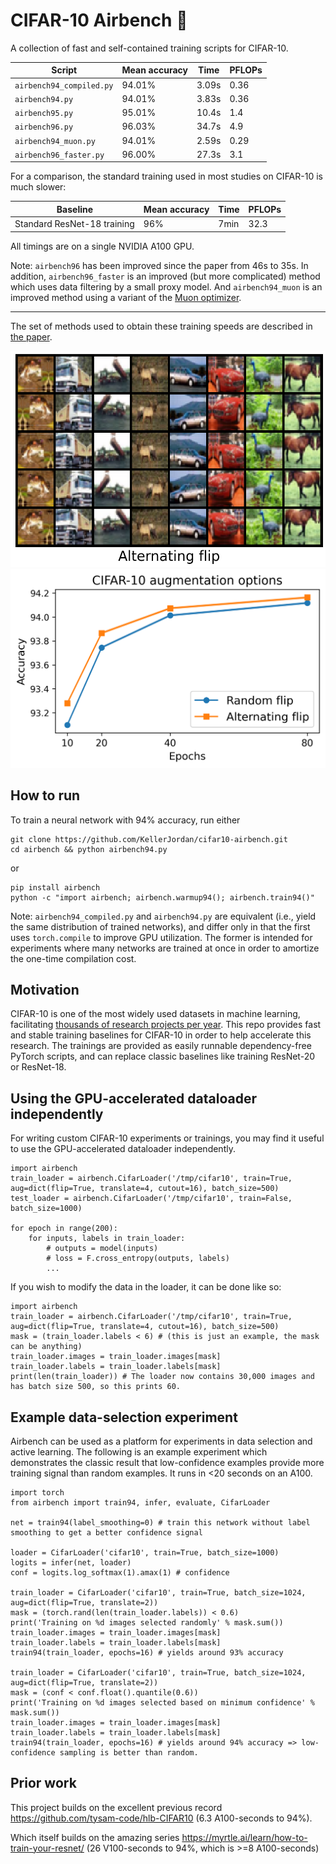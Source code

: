 # CIFAR-10 Airbench 💨

A collection of fast and self-contained training scripts for CIFAR-10.

| Script | Mean accuracy | Time | PFLOPs |
| - | - | - | - |
| `airbench94_compiled.py` | 94.01% | 3.09s | 0.36 |
| `airbench94.py` | 94.01% | 3.83s | 0.36 |
| `airbench95.py` | 95.01% | 10.4s | 1.4 |
| `airbench96.py` | 96.03% | 34.7s | 4.9 |
| `airbench94_muon.py` | 94.01% | 2.59s | 0.29 |
| `airbench96_faster.py` | 96.00% | 27.3s | 3.1 |

For a comparison, the standard training used in most studies on CIFAR-10 is much slower:

| Baseline | Mean accuracy | Time | PFLOPs |
| - | - | - | - |
| Standard ResNet-18 training | 96% | 7min | 32.3 |

All timings are on a single NVIDIA A100 GPU.

Note: `airbench96` has been improved since the paper from 46s to 35s. In addition, `airbench96_faster` is an improved (but more complicated) method which uses data filtering by a small proxy model.
And `airbench94_muon` is an improved method using a variant of the [Muon optimizer](https://github.com/KellerJordan/modded-nanogpt?tab=readme-ov-file#proposed-optimizer).

---

The set of methods used to obtain these training speeds are described in [the paper](https://arxiv.org/abs/2404.00498).

![alt](img/alternating_flip.png)
![curve](img/airbench94_intro.png)

## How to run

To train a neural network with 94% accuracy, run either

```
git clone https://github.com/KellerJordan/cifar10-airbench.git
cd airbench && python airbench94.py
```

or

```
pip install airbench
python -c "import airbench; airbench.warmup94(); airbench.train94()"
```

Note: `airbench94_compiled.py` and `airbench94.py` are equivalent (i.e., yield the same distribution of trained networks), and differ only in that the first uses `torch.compile` to improve GPU utilization. The former is intended for experiments where many networks are trained at once in order to amortize the one-time compilation cost.

## Motivation

CIFAR-10 is one of the most widely used datasets in machine learning, facilitating [thousands of research projects per year](https://paperswithcode.com/dataset/cifar-10). 
This repo provides fast and stable training baselines for CIFAR-10 in order to help accelerate this research.
The trainings are provided as easily runnable dependency-free PyTorch scripts, and can replace classic baselines like training ResNet-20 or ResNet-18.


## Using the GPU-accelerated dataloader independently

For writing custom CIFAR-10 experiments or trainings, you may find it useful to use the GPU-accelerated dataloader independently.
```
import airbench
train_loader = airbench.CifarLoader('/tmp/cifar10', train=True, aug=dict(flip=True, translate=4, cutout=16), batch_size=500)
test_loader = airbench.CifarLoader('/tmp/cifar10', train=False, batch_size=1000)

for epoch in range(200):
    for inputs, labels in train_loader:
        # outputs = model(inputs)
        # loss = F.cross_entropy(outputs, labels)
        ...
```

If you wish to modify the data in the loader, it can be done like so:
```
import airbench
train_loader = airbench.CifarLoader('/tmp/cifar10', train=True, aug=dict(flip=True, translate=4, cutout=16), batch_size=500)
mask = (train_loader.labels < 6) # (this is just an example, the mask can be anything)
train_loader.images = train_loader.images[mask]
train_loader.labels = train_loader.labels[mask]
print(len(train_loader)) # The loader now contains 30,000 images and has batch size 500, so this prints 60.
```

## Example data-selection experiment

Airbench can be used as a platform for experiments in data selection and active learning.
The following is an example experiment which demonstrates the classic result that low-confidence examples provide more training signal than random examples.
It runs in <20 seconds on an A100.

```
import torch
from airbench import train94, infer, evaluate, CifarLoader

net = train94(label_smoothing=0) # train this network without label smoothing to get a better confidence signal

loader = CifarLoader('cifar10', train=True, batch_size=1000)
logits = infer(net, loader)
conf = logits.log_softmax(1).amax(1) # confidence

train_loader = CifarLoader('cifar10', train=True, batch_size=1024, aug=dict(flip=True, translate=2))
mask = (torch.rand(len(train_loader.labels)) < 0.6)
print('Training on %d images selected randomly' % mask.sum())
train_loader.images = train_loader.images[mask]
train_loader.labels = train_loader.labels[mask]
train94(train_loader, epochs=16) # yields around 93% accuracy

train_loader = CifarLoader('cifar10', train=True, batch_size=1024, aug=dict(flip=True, translate=2))
mask = (conf < conf.float().quantile(0.6))
print('Training on %d images selected based on minimum confidence' % mask.sum())
train_loader.images = train_loader.images[mask]
train_loader.labels = train_loader.labels[mask]
train94(train_loader, epochs=16) # yields around 94% accuracy => low-confidence sampling is better than random.
```

## Prior work

This project builds on the excellent previous record https://github.com/tysam-code/hlb-CIFAR10 (6.3 A100-seconds to 94%).

Which itself builds on the amazing series https://myrtle.ai/learn/how-to-train-your-resnet/ (26 V100-seconds to 94%, which is >=8 A100-seconds)

